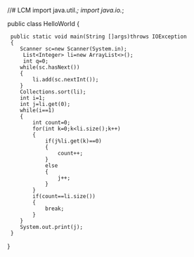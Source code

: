 //# LCM
import java.util.*;
import java.io.*;

public class HelloWorld
{

     public static void main(String []args)throws IOException
     {
        Scanner sc=new Scanner(System.in);
         List<Integer> li=new ArrayList<>();
         int q=0;
        while(sc.hasNext())
        {
            li.add(sc.nextInt());
        }
        Collections.sort(li);
        int i=1;
        int j=li.get(0);
        while(i==1)
        {
            int count=0;
            for(int k=0;k<li.size();k++)
            {
                if(j%li.get(k)==0)
                {
                    count++;
                }
                else
                {
                    j++;
                }
            }
            if(count==li.size())
            {
                break;
            }
        }
        System.out.print(j);
     }
}
